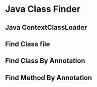 # Java Class Finder
## Java ContextClassLoader
## Find Class file
## Find Class By Annotation
## Find Method By Annotation

